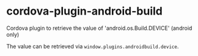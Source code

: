 # cordova-plugin-android-build
Cordova plugin to retrieve the value of 'android.os.Build.DEVICE' (android only)

The value can be retrieved via `window.plugins.androidbuild.device`.
